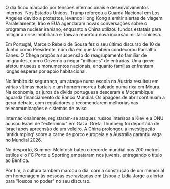 O dia ficou marcado por tensões internacionais e desenvolvimentos internos. Nos Estados Unidos, Trump reforçou a Guarda Nacional em Los Angeles devido a protestos, levando Hong Kong a emitir alertas de viagem. Paralelamente, Irão e EUA agendaram novas conversações sobre o programa nuclear iraniano, enquanto a China utilizou fundos estatais para mitigar a crise imobiliária e Taiwan reportou nova incursão militar chinesa.

Em Portugal, Marcelo Rebelo de Sousa fez o seu último discurso de 10 de Junho como Presidente, num dia em que também condecorou Ramalho Eanes. O Chega propôs a suspensão do reagrupamento familiar de imigrantes, com o Governo a negar "milhares" de entradas. Uma greve afetou museus e monumentos nacionais, enquanto famílias enfrentam longas esperas por apoio habitacional.

No âmbito da segurança, um ataque numa escola na Áustria resultou em várias vítimas mortais e um homem morreu baleado numa rixa em Moura. Na economia, os juros da dívida portuguesa desceram e Moçambique aguarda financiamento do Banco Mundial. Os apagões de abril continuam a gerar debate, com reguladores a recomendarem melhorias nas telecomunicações e sistemas de aviso.

Internacionalmente, registaram-se ataques russos intensos a Kiev e a ONU acusou Israel de "extermínio" em Gaza. Greta Thunberg foi deportada de Israel após apreensão de um veleiro. A China prolongou a investigação 'antidumping' sobre a carne de porco europeia e a Austrália garantiu vaga no Mundial 2026.

No desporto, Summer McIntosh bateu o recorde mundial nos 200 metros estilos e o FC Porto e Sporting empataram nos juvenis, entregando o título ao Benfica.

Por fim, a cultura também marcou o dia, com a construção de um memorial em homenagem às pessoas escravizadas em Lisboa e Lídia Jorge a alertar para "loucos no poder" no seu discurso.